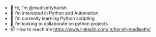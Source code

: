 - 👋 Hi, I’m @madisettyharish
- 👀 I’m interested in Python and Automation
- 🌱 I’m currently learning Python scripting
- 💞️ I’m looking to collaborate on python projects
- 📫 How to reach me https://www.linkedin.com/in/harish-madisetty/

<!---
madisettyharish/madisettyharish is a ✨ special ✨ repository because its `README.md` (this file) appears on your GitHub profile.
You can click the Preview link to take a look at your changes.
--->
